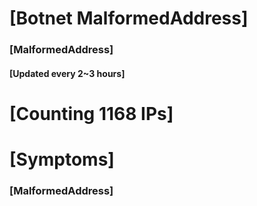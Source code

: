 # [Botnet MalformedAddress]
### [MalformedAddress]
#### [Updated every 2~3 hours]

# [Counting 1168 IPs]

# [Symptoms] 
###   [MalformedAddress]
